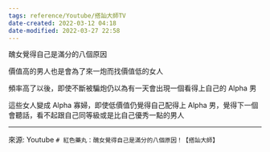 ```yaml
---
tags: reference/Youtube/搭訕大師TV 
date-created: 2022-03-12 04:18
date-modified: 2022-03-27 22:58
---
```


醜女覺得自己是滿分的八個原因

價值高的男人也是會為了來一炮而找價值低的女人

頻率高了以後，即使不斷被騙炮仍以為有一天會出現一個看得上自己的 Alpha 男

這些女人變成 Alpha 寡婦，即使低價值仍覺得自己配得上 Alpha 男，覺得下一個會聽話，看不起跟自己同等級或是比自己優秀一點的男人

---
來源: Youtube `# 紅色藥丸：醜女覺得自己是滿分的八個原因！【搭訕大師】`